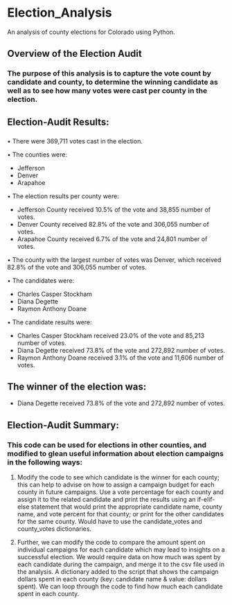 # Election_Analysis
An analysis of county elections for Colorado using Python.
## Overview of the Election Audit
### The purpose of this analysis is to capture the vote count by candidate and county, to determine the winning candidate as well as to see how many votes were cast per county in the election.

## Election-Audit Results:
### 
•	There were 369,711 votes cast in the election.

•	The counties were:
  - Jefferson
  - Denver
  - Arapahoe
 
•	The election results per county were:
  - Jefferson County  received 10.5% of the vote and 38,855 number of votes.
  - Denver County received 82.8% of the vote and 306,055 number of votes.
  - Arapahoe County received 6.7% of the vote and 24,801 number of votes.
 
•	The county with the largest number of votes was Denver, which received 82.8% of the vote and 306,055 number of votes.

•	The candidates were:
  - Charles Casper Stockham
  - Diana Degette
  - Raymon Anthony Doane

•	The candidate results were:
  - Charles Casper Stockham received 23.0% of the vote and 85,213 number of votes.
  - Diana Degette received 73.8% of the vote and 272,892 number of votes.
  - Raymon Anthony Doane received 3.1% of the vote and 11,606 number of votes. 

##	The winner of the election was:
  - Diana Degette received 73.8% of the vote and 272,892 number of votes.

## Election-Audit Summary:
### This code can be used for elections in other counties, and modified to glean useful information about election campaigns in the following ways:

1)	Modify the code to see which candidate is the winner for each county; this can help to advise on how to assign a campaign budget for each county in future campaigns. Use a vote percentage for each county and assign it to the related candidate and print the results using an if-elif-else statement that would print the appropriate candidate name, county name, and vote percent for that county; or print for the other candidates for the same county. Would have to use the candidate_votes and county_votes dictionaries.

2)	Further, we can modify the code to compare the amount spent on individual campaigns for each candidate which may lead to insights on a successful election. We would require data on how much was spent by each candidate during the campaign, and merge it to the csv file used in the analysis. A dictionary added to the script that shows the campaign dollars spent in each county (key: candidate name & value: dollars spent). We can loop through the code to find how much each candidate spent in each county.

